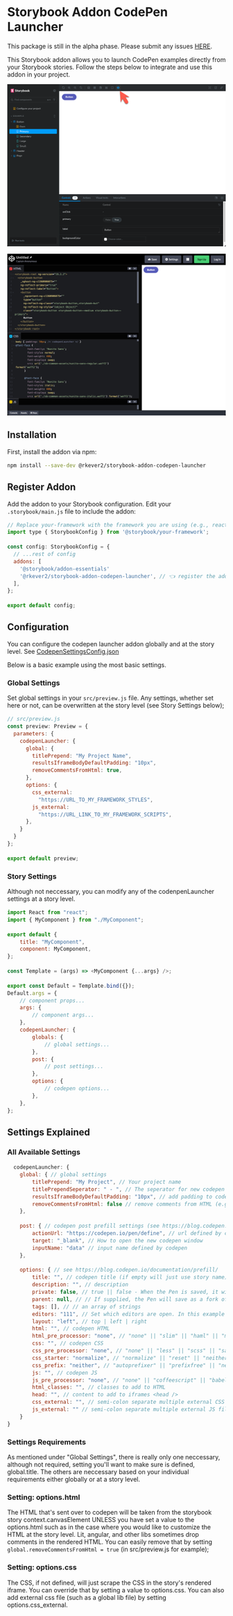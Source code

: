 # Storybook Addon CodePen Launcher

This package is still in the alpha phase. Please submit any issues [HERE](https://github.com/robertkever/storybook-addon-codepen-launcher/issues).

This Storybook addon allows you to launch CodePen examples directly from your Storybook stories. Follow the steps below to integrate and use this addon in your project.

![Storybook Addon CodePen Launcher](assets/storybook.png)

![CodePen Launched](assets/codepen.png)

## Installation

First, install the addon via npm:

```bash
npm install --save-dev @rkever2/storybook-addon-codepen-launcher
```

## Register Addon

Add the addon to your Storybook configuration. Edit your `.storybook/main.js` file to include the addon:

```javascript
// Replace your-framework with the framework you are using (e.g., react-webpack5, vue3-vite)
import type { StorybookConfig } from '@storybook/your-framework';

const config: StorybookConfig = {
  // ...rest of config
  addons: [
    '@storybook/addon-essentials'
    '@rkever2/storybook-addon-codepen-launcher', // 👈 register the addon here
  ],
};

export default config;
```

## Configuration

You can configure the codepen launcher addon globally and at the story level. See [CodepenSettingsConfig.json](./src/components//codepen/CodepenSettingsConfig.json)

Below is a basic example using the most basic settings.

### Global Settings

Set global settings in your `src/preview.js` file. Any settings, whether set here or not, can be overwritten at the story level (see Story Settings below);

```javascript
// src/preview.js
const preview: Preview = {
  parameters: {
    codepenLauncher: {
      global: {
        titlePrepend: "My Project Name",
        resultsIframeBodyDefaultPadding: "10px",
        removeCommentsFromHtml: true,
      },
      options: {
        css_external:
          "https://URL_TO_MY_FRAMEWORK_STYLES",
        js_external:
          "https://URL_LINK_TO_MY_FRAMEWORK_SCRIPTS",
      },
    }
  }
};

export default preview;
```

### Story Settings

Although not neccessary, you can modify any of the codenpenLauncher settings at a story level.

```javascript
import React from "react";
import { MyComponent } from "./MyComponent";

export default {
    title: "MyComponent",
    component: MyComponent,
};

const Template = (args) => <MyComponent {...args} />;

export const Default = Template.bind({});
Default.args = {
    // component props...
    args: {
        // component args...
    },
    codepenLauncher: {
        globals: {
            // global settings...
        },
        post: {
            // post settings...
        },
        options: {
            // codepen options...
        },
    },
};
```

## Settings Explained

### All Available Settings

```javascript
  codepenLauncher: {
    global: { // global settings
        titlePrepend: "My Project", // Your project name
        titlePrependSeperator: " - ", // The seperator for new codepen name (prepends the story name)
        resultsIframeBodyDefaultPadding: "10px", // add padding to codepen (if not, it will hug the edge unless you've added CSS for that)
        removeCommentsFromHtml: false // remove comments from HTML (e.g. lit or angular auto generated)
    },

    post: { // codepen post prefill settings (see https://blog.codepen.io/documentation/prefill/)
        actionUrl: "https://codepen.io/pen/define", // url defined by codepen
        target: "_blank", // How to open the new codepen window
        inputName: "data" // input name defined by codepen
    },

    options: { // see https://blog.codepen.io/documentation/prefill/
        title: "", // codepen title (if empty will just use story name)
        description: "", // description
        private: false, // true || false - When the Pen is saved, it will save as Private if logged in user has that privledge, otherwise it will save as public
        parent: null, // // If supplied, the Pen will save as a fork of this id. Note it's not the slug, but ID. ou can find the ID of a Pen with `window.CP.pen.id` in the browser console.
        tags: [], // // an array of strings
        editors: "111", // Set which editors are open. In this example HTML open, CSS closed, JS open
        layout: "left", // top | left | right
        html: "", // codepen HTML
        html_pre_processor: "none", // "none" || "slim" || "haml" || "markdown"
        css: "", // codepen CSS
        css_pre_processor: "none", // "none" || "less" || "scss" || "sass" || "stylus"
        css_starter: "normalize", // "normalize" || "reset" || "neither"
        css_prefix: "neither", // "autoprefixer" || "prefixfree" || "neither"
        js: "", // codepen JS
        js_pre_processor: "none", // "none" || "coffeescript" || "babel" || "livescript" || "typescript"
        html_classes: "", // classes to add to HTML
        head: "", // content to add to iframes <head />
        css_external: "", // semi-colon separate multiple external CSS files
        js_external: "" // semi-colon separate multiple external JS files
    }
}
```

### Settings Requirements

As mentioned under "Global Settings", there is really only one neccessary, although not required, setting you'll want to make sure is defined, global.title. The others are neccessary based on your individual requirements either globally or at a story level.

### Setting: options.html

The HTML that's sent over to codepen will be taken from the storybook story context.canvasElement UNLESS you have set a value to the options.html such as in the case where you would like to customize the HTML at the story level. Lit, angular, and other libs sometimes drop comments in the rendered HTML. You can easily remove that by setting `global.removeCommentsFromHtml = true` (in src/preview.js for example);

### Setting: options.css

The CSS, if not defined, will just scrape the CSS in the story's rendered iframe. You can override that by setting a value to options.css. You can also add external css file (such as a global lib file) by setting options.css_external.
